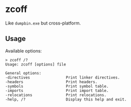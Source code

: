 # zcoff

Like `dumpbin.exe` but cross-platform.

## Usage

Available options:

```
> zcoff /?
Usage: zcoff [options] file

General options:
-directives                Print linker directives.
-headers                   Print headers.
-symbols                   Print symbol table.
-imports                   Print import table.
-relocations               Print relocations.
-help, /?                  Display this help and exit.
```
